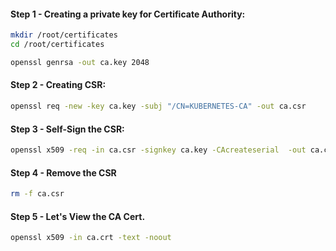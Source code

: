 #### Step 1 - Creating a private key for Certificate Authority:
```sh
mkdir /root/certificates
cd /root/certificates
```
```sh
openssl genrsa -out ca.key 2048
```
#### Step 2 -  Creating CSR:
```sh
openssl req -new -key ca.key -subj "/CN=KUBERNETES-CA" -out ca.csr
```
#### Step 3 - Self-Sign the CSR:
```sh
openssl x509 -req -in ca.csr -signkey ca.key -CAcreateserial  -out ca.crt -days 1000
```
#### Step 4 - Remove the CSR
```sh
rm -f ca.csr
```
#### Step 5 - Let's View the CA Cert.
```sh
openssl x509 -in ca.crt -text -noout
```



